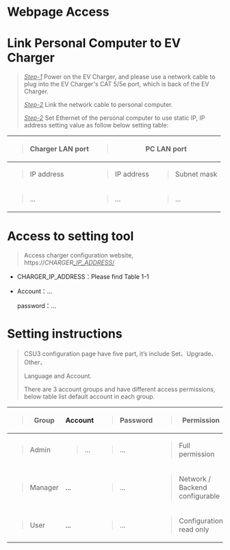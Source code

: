 # Webpage Access 

# Link Personal Computer to EV Charger

> *<u>Step-1</u>* Power on the EV Charger, and please use a network
> cable to plug into the EV Charger's CAT 5/5e port, which is back of
> the EV Charger.
>
> *<u>Step-2</u>* Link the network cable to personal computer.
>
>*<u>Step-2</u>* Set Ethernet of
> the personal computer to use static IP, IP address setting value as
> follow below setting table:

<table>
<colgroup>
<col  />
<col  />
<col  />
</colgroup>
<thead>
<tr>
<th ><blockquote>
<p>Charger LAN port</p>
</blockquote></th>
<th colspan="2" ><blockquote>
<p>PC LAN port</p>
</blockquote></th>
</tr>
</thead>
<tbody>
<tr>
<td ><blockquote>
<p>IP address</p>
</blockquote></td>
<td><blockquote>
<p>IP address</p>
</blockquote></td>
<td ><blockquote>
<p>Subnet mask</p>
</blockquote></td>
</tr>
<tr>
<td ><blockquote>
<p>...</p>
</blockquote></td>
<td><blockquote>
<p>...</p>
</blockquote></td>
<td ><blockquote>
<p>...</p>
</blockquote></td>
</tr>
</tbody>
</table>

# Access to setting tool

> Access charger configuration website,
> https://*CHARGER<u>\_IP_ADDRESS</u>*<u>/</u>

- CHARGER_IP_ADDRESS：Please find Table 1-1

- Account：...

  password：...

# Setting instructions

> CSU3 configuration page have five part, it’s include
> Set、Upgrade、Other、
>
> Language and Account.
>
> There are 3 account groups
> and have different access permissions, below table list default
> account in each group.

<table>
<colgroup>
<col  />
<col  />
<col  />
<col  />
</colgroup>
<thead>
<tr>
<th ><blockquote>
<p>Group</p>
</blockquote></th>
<th >Account</th>
<th ><blockquote>
<p>Password</p>
</blockquote></th>
<th ><blockquote>
<p>Permission</p>
</blockquote></th>
</tr>
</thead>
<tbody>
<tr>
<td ><blockquote>
<p>Admin</p>
</blockquote></td>
<td><blockquote>
<p>...</p>
</blockquote></td>
<td ><blockquote>
<p>...</p>
</blockquote></td>
<td><blockquote>
<p>Full permission</p>
</blockquote></td>
</tr>
<tr>
<td ><blockquote>
<p>Manager</p>
</blockquote></td>
<td >...</td>
<td ><blockquote>
<p>...</p>
</blockquote></td>
<td><blockquote>
<p>Network / Backend configurable</p>
</blockquote></td>
</tr>
<tr>
<td ><blockquote>
<p>User</p>
</blockquote></td>
<td >...</td>
<td ><blockquote>
<p>...</p>
</blockquote></td>
<td><blockquote>
<p>Configuration read only</p>
</blockquote></td>
</tr>
</tbody>
</table>